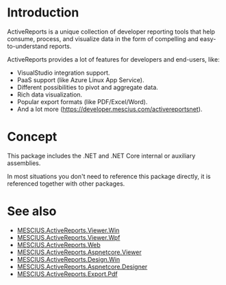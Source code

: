 # Introduction

 ActiveReports is a unique collection of developer reporting tools that help consume, process, and visualize data in the form of compelling and easy-to-understand reports.

 ActiveReports provides a lot of features for developers and end-users, like:
* VisualStudio integration support.
* PaaS support (like Azure Linux App Service).
* Different possibilities to pivot and aggregate data.
* Rich data visualization.
* Popular export formats (like PDF/Excel/Word).
* And a lot more (https://developer.mescius.com/activereportsnet).

# Concept

This package includes the .NET and .NET Core internal or auxiliary assemblies.

In most situations you don't need to reference this package directly, it is referenced together with other packages.

# See also
* [MESCIUS.ActiveReports.Viewer.Win](https://www.nuget.org/packages/MESCIUS.ActiveReports.Viewer.Win/)
* [MESCIUS.ActiveReports.Viewer.Wpf](https://www.nuget.org/packages/MESCIUS.ActiveReports.Viewer.Wpf/)
* [MESCIUS.ActiveReports.Web](https://www.nuget.org/packages/MESCIUS.ActiveReports.Web/)
* [MESCIUS.ActiveReports.Aspnetcore.Viewer](https://www.nuget.org/packages/MESCIUS.ActiveReports.Aspnetcore.Viewer/)
* [MESCIUS.ActiveReports.Design.Win](https://www.nuget.org/packages/MESCIUS.ActiveReports.Design.Win/)
* [MESCIUS.ActiveReports.Aspnetcore.Designer](https://www.nuget.org/packages/MESCIUS.ActiveReports.Aspnetcore.Designer/)
* [MESCIUS.ActiveReports.Export.Pdf](https://www.nuget.org/packages/MESCIUS.ActiveReports.Export.Pdf/)